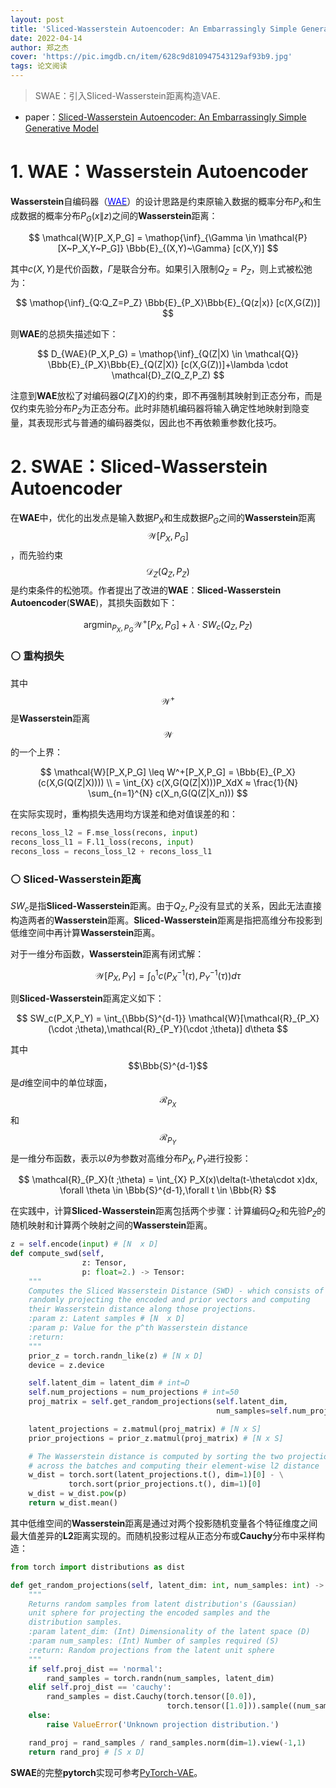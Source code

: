 ```yaml
---
layout: post
title: 'Sliced-Wasserstein Autoencoder: An Embarrassingly Simple Generative Model'
date: 2022-04-14
author: 郑之杰
cover: 'https://pic.imgdb.cn/item/628c9d810947543129af93b9.jpg'
tags: 论文阅读
---
```


> SWAE：引入Sliced-Wasserstein距离构造VAE.

- paper：[Sliced-Wasserstein Autoencoder: An Embarrassingly Simple Generative Model](https://arxiv.org/abs/1804.01947)


# 1. WAE：Wasserstein Autoencoder

**Wasserstein**自编码器（[<font color=Blue>WAE</font>](https://0809zheng.github.io/2022/04/04/wae.html)）的设计思路是约束原输入数据的概率分布$P_X$和生成数据的概率分布$P_G(x \| z)$之间的**Wasserstein**距离：

$$ \mathcal{W}[P_X,P_G] = \mathop{\inf}_{\Gamma \in \mathcal{P}[X~P_X,Y~P_G]} \Bbb{E}_{(X,Y)~\Gamma} [c(X,Y)]  $$

其中$c(X,Y)$是代价函数，$\Gamma$是联合分布。如果引入限制$Q_Z=P_Z$，则上式被松弛为：

$$ \mathop{\inf}_{Q:Q_Z=P_Z} \Bbb{E}_{P_X}\Bbb{E}_{Q(z|x)} [c(X,G(Z))] $$

则**WAE**的总损失描述如下：

$$ D_{WAE}(P_X,P_G) = \mathop{\inf}_{Q(Z|X) \in \mathcal{Q}} \Bbb{E}_{P_X}\Bbb{E}_{Q(Z|X)} [c(X,G(Z))]+\lambda \cdot \mathcal{D}_Z(Q_Z,P_Z) $$

注意到**WAE**放松了对编码器$Q(Z\|X)$的约束，即不再强制其映射到正态分布，而是仅约束先验分布$P_Z$为正态分布。此时非随机编码器将输入确定性地映射到隐变量，其表现形式与普通的编码器类似，因此也不再依赖重参数化技巧。

# 2. SWAE：Sliced-Wasserstein Autoencoder

在**WAE**中，优化的出发点是输入数据$P_X$和生成数据$P_G$之间的**Wasserstein**距离$$\mathcal{W}[P_X,P_G]$$，而先验约束$$\mathcal{D}_Z(Q_Z,P_Z)$$是约束条件的松弛项。作者提出了改进的**WAE**：**Sliced-Wasserstein Autoencoder**(**SWAE**)，其损失函数如下：

$$ \mathop{\arg \min}_{P_X,P_G} \mathcal{W}^+[P_X,P_G]+\lambda \cdot SW_c(Q_Z,P_Z) $$

### ⚪ 重构损失

其中$$\mathcal{W}^+$$是**Wasserstein**距离$$\mathcal{W}$$的一个上界：

$$ \mathcal{W}[P_X,P_G] \leq W^+[P_X,P_G] = \Bbb{E}_{P_X}(c(X,G(Q(Z|X)))) \\ = \int_{X} c(X,G(Q(Z|X)))P_XdX ≈ \frac{1}{N} \sum_{n=1}^{N} c(X_n,G(Q(Z|X_n))) $$

在实际实现时，重构损失选用均方误差和绝对值误差的和：

```python
recons_loss_l2 = F.mse_loss(recons, input)
recons_loss_l1 = F.l1_loss(recons, input)
recons_loss = recons_loss_l2 + recons_loss_l1
```

### ⚪ Sliced-Wasserstein距离

$SW_c$是指**Sliced-Wasserstein**距离。由于$Q_Z,P_Z$没有显式的关系，因此无法直接构造两者的**Wasserstein**距离。**Sliced-Wasserstein**距离是指把高维分布投影到低维空间中再计算**Wasserstein**距离。

对于一维分布函数，**Wasserstein**距离有闭式解：

$$ \mathcal{W}[P_X,P_Y] = \int_{0}^{1} c(P_X^{-1}(\tau),P_Y^{-1}(\tau))d \tau $$

则**Sliced-Wasserstein**距离定义如下：

$$ SW_c(P_X,P_Y) = \int_{\Bbb{S}^{d-1}} \mathcal{W}[\mathcal{R}_{P_X}(\cdot ;\theta),\mathcal{R}_{P_Y}(\cdot ;\theta)] d\theta $$

其中$$\Bbb{S}^{d-1}$$是$d$维空间中的单位球面，$$\mathcal{R}_{P_X}$$和$$\mathcal{R}_{P_Y}$$是一维分布函数，表示以$\theta$为参数对高维分布$P_X,P_Y$进行投影：

$$ \mathcal{R}_{P_X}(t ;\theta) = \int_{X} P_X(x)\delta(t-\theta\cdot x)dx, \forall \theta \in \Bbb{S}^{d-1},\forall t \in \Bbb{R} $$

在实践中，计算**Sliced-Wasserstein**距离包括两个步骤：计算编码$Q_Z$和先验$P_Z$的随机映射和计算两个映射之间的**Wasserstein**距离。

```python
z = self.encode(input) # [N  x D]
def compute_swd(self,
                z: Tensor,
                p: float=2.) -> Tensor:
    """
    Computes the Sliced Wasserstein Distance (SWD) - which consists of
    randomly projecting the encoded and prior vectors and computing
    their Wasserstein distance along those projections.
    :param z: Latent samples # [N  x D]
    :param p: Value for the p^th Wasserstein distance
    :return:
    """
    prior_z = torch.randn_like(z) # [N x D]
    device = z.device

    self.latent_dim = latent_dim # int=D
    self.num_projections = num_projections # int=50
    proj_matrix = self.get_random_projections(self.latent_dim,
                                              num_samples=self.num_projections).transpose(0,1).to(device)

    latent_projections = z.matmul(proj_matrix) # [N x S]
    prior_projections = prior_z.matmul(proj_matrix) # [N x S]

    # The Wasserstein distance is computed by sorting the two projections
    # across the batches and computing their element-wise l2 distance
    w_dist = torch.sort(latent_projections.t(), dim=1)[0] - \
             torch.sort(prior_projections.t(), dim=1)[0]
    w_dist = w_dist.pow(p)
    return w_dist.mean()
```

其中低维空间的**Wasserstein**距离是通过对两个投影随机变量各个特征维度之间最大值差异的**L2**距离实现的。而随机投影过程从正态分布或**Cauchy**分布中采样构造：

```python
from torch import distributions as dist

def get_random_projections(self, latent_dim: int, num_samples: int) -> Tensor:
    """
    Returns random samples from latent distribution's (Gaussian)
    unit sphere for projecting the encoded samples and the
    distribution samples.
    :param latent_dim: (Int) Dimensionality of the latent space (D)
    :param num_samples: (Int) Number of samples required (S)
    :return: Random projections from the latent unit sphere
    """
    if self.proj_dist == 'normal':
        rand_samples = torch.randn(num_samples, latent_dim)
    elif self.proj_dist == 'cauchy':
        rand_samples = dist.Cauchy(torch.tensor([0.0]),
                                   torch.tensor([1.0])).sample((num_samples, latent_dim)).squeeze()
    else:
        raise ValueError('Unknown projection distribution.')

    rand_proj = rand_samples / rand_samples.norm(dim=1).view(-1,1)
    return rand_proj # [S x D]
```


**SWAE**的完整**pytorch**实现可参考[PyTorch-VAE](https://github.com/AntixK/PyTorch-VAE/blob/master/models/swae.py)。